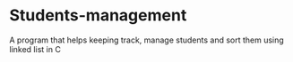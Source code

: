 # Students-management

A program that helps keeping track, manage students and sort them using linked list in C
